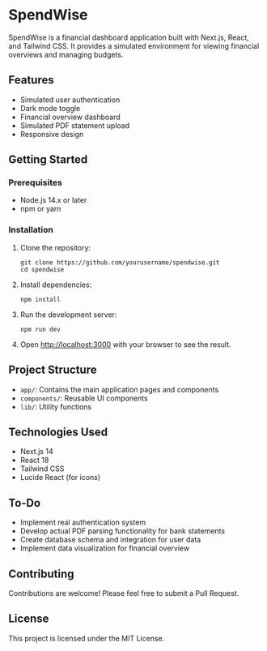 # SpendWise

SpendWise is a financial dashboard application built with Next.js, React, and Tailwind CSS. It provides a simulated environment for viewing financial overviews and managing budgets.

## Features

- Simulated user authentication
- Dark mode toggle
- Financial overview dashboard
- Simulated PDF statement upload
- Responsive design

## Getting Started

### Prerequisites

- Node.js 14.x or later
- npm or yarn

### Installation

1. Clone the repository:

   ```
   git clone https://github.com/yourusername/spendwise.git
   cd spendwise
   ```

2. Install dependencies:

   ```
   npm install
   ```

3. Run the development server:

   ```
   npm run dev
   ```

4. Open [http://localhost:3000](http://localhost:3000) with your browser to see the result.

## Project Structure

- `app/`: Contains the main application pages and components
- `components/`: Reusable UI components
- `lib/`: Utility functions

## Technologies Used

- Next.js 14
- React 18
- Tailwind CSS
- Lucide React (for icons)

## To-Do

- Implement real authentication system
- Develop actual PDF parsing functionality for bank statements
- Create database schema and integration for user data
- Implement data visualization for financial overview

## Contributing

Contributions are welcome! Please feel free to submit a Pull Request.

## License

This project is licensed under the MIT License.
